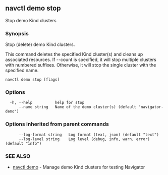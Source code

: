 ## navctl demo stop

Stop demo Kind clusters

### Synopsis

Stop (delete) demo Kind clusters.

This command deletes the specified Kind cluster(s) and cleans up associated resources.
If --count is specified, it will stop multiple clusters with numbered suffixes.
Otherwise, it will stop the single cluster with the specified name.

```
navctl demo stop [flags]
```

### Options

```
  -h, --help          help for stop
      --name string   Name of the demo cluster(s) (default "navigator-demo")
```

### Options inherited from parent commands

```
      --log-format string   Log format (text, json) (default "text")
      --log-level string    Log level (debug, info, warn, error) (default "info")
```

### SEE ALSO

* [navctl demo](navctl_demo.md)	 - Manage demo Kind clusters for testing Navigator

